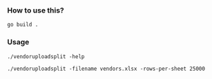 ### How to use this?

```go build .```

### Usage 
```./vendoruploadsplit -help```

```./vendoruploadsplit -filename vendors.xlsx -rows-per-sheet 25000```

